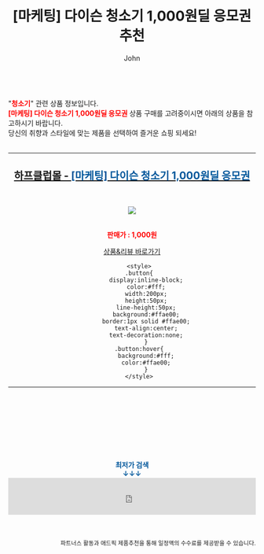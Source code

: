 ﻿---
layout: post
title:  "[마케팅] 다이슨 청소기 1,000원딜 응모권 추천"
author: John
categories: [ 청소기 ]
tags: [ 청소기, 청소기 추천, 청소기가격, 청소기 영어로, 청소기 버리기, 청소기 벌레, 청소기 흡입력, 청소기종류, 청소기 냄새, 청소기 영어 ]
image: https://shopping-phinf.pstatic.net/main_3347217/33472172678.jpg 
description: "[마케팅] 다이슨 청소기 1,000원딜 응모권 추천 관련 상품으로 가장 고객 선호도가 높은 제품입니다."
toc: true
toc_sticky: true
---

<br>
"<b><font color='#ff0000'>청소기</font></b>" 관련 상품 정보입니다.
<br>
<b><font color='#ff0000'>[마케팅] 다이슨 청소기 1,000원딜 응모권</font></b> 상품 구매를 고려중이시면 아래의 상품을 참고하시기 바랍니다.
<br>
당신의 취향과 스타일에 맞는 제품을 선택하여 즐거운 쇼핑 되세요!
<br><br>
<hr>
<p>
    
<center><h2><a href="https://nico.kr/orLd98" target="_blank"><b>하프클럽몰 - <font color='#01579B'>[마케팅] 다이슨 청소기 1,000원딜 응모권</font></b></a></h2><br>

<a href="https://nico.kr/orLd98" target="_blank"><img src="https://shopping-phinf.pstatic.net/main_3347217/33472172678.jpg"></a><br><br>

<b><font color='#ff0000'>판매가 : 1,000원 </font></b><br>

<a href="https://nico.kr/orLd98" target="_blank" class="button">상품&리뷰 바로가기</a><p>

        <style>
        .button{
            display:inline-block;
            color:#fff;
            width:200px;
            height:50px;
            line-height:50px;
            background:#ffae00;
            border:1px solid #ffae00;
            text-align:center;
            text-decoration:none;
            }
        .button:hover{
            background:#fff;
            color:#ffae00;
            }
        </style>

<hr>

<br><br><br><br><br><br><br>
<center><b><font color='#01579B' size='medium'>최저가 검색<br>
↓↓↓</font></b></center>
<center><iframe src="https://coupa.ng/b1Tbjx" width="100%" height="75" frameborder="0" scrolling="no" referrerpolicy="unsafe-url"></iframe></center>
<br><br>
<p>
<small>
    <div align="right">파트너스 활동과 애드픽 제품추천을 통해 일정액의 수수료를 제공받을 수 있습니다.</div>
</small>
</p>
